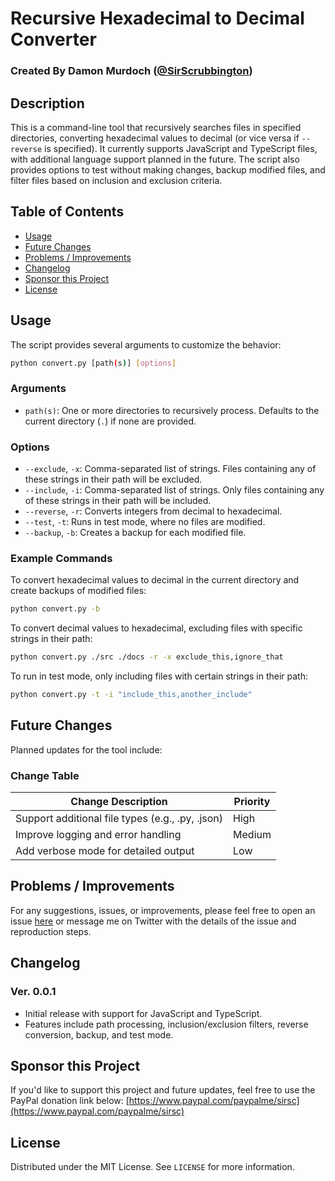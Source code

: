 # Recursive Hexadecimal to Decimal Converter
### Created By Damon Murdoch ([@SirScrubbington](https://github.com/SirScrubbington))

## Description

This is a command-line tool that recursively searches files in specified directories, converting hexadecimal values to decimal (or vice versa if `--reverse` is specified). It currently supports JavaScript and TypeScript files, with additional language support planned in the future. The script also provides options to test without making changes, backup modified files, and filter files based on inclusion and exclusion criteria.

## Table of Contents

- [Usage](#usage)
- [Future Changes](#future-changes)
- [Problems / Improvements](#problems--improvements)
- [Changelog](#changelog)
- [Sponsor this Project](#sponsor-this-project)
- [License](#license)

## Usage

The script provides several arguments to customize the behavior:

```bash
python convert.py [path(s)] [options]
```

### Arguments

- `path(s)`: One or more directories to recursively process. Defaults to the current directory (`.`) if none are provided.

### Options

- `--exclude`, `-x`: Comma-separated list of strings. Files containing any of these strings in their path will be excluded.
- `--include`, `-i`: Comma-separated list of strings. Only files containing any of these strings in their path will be included.
- `--reverse`, `-r`: Converts integers from decimal to hexadecimal.
- `--test`, `-t`: Runs in test mode, where no files are modified.
- `--backup`, `-b`: Creates a backup for each modified file.

### Example Commands

To convert hexadecimal values to decimal in the current directory and create backups of modified files:

```bash
python convert.py -b
```

To convert decimal values to hexadecimal, excluding files with specific strings in their path:

```bash
python convert.py ./src ./docs -r -x exclude_this,ignore_that
```

To run in test mode, only including files with certain strings in their path:

```bash
python convert.py -t -i "include_this,another_include"
```

## Future Changes

Planned updates for the tool include:

### Change Table

| Change Description                       | Priority |
| ---------------------------------------- | -------- |
| Support additional file types (e.g., .py, .json) | High     |
| Improve logging and error handling       | Medium   |
| Add verbose mode for detailed output     | Low      |

## Problems / Improvements

For any suggestions, issues, or improvements, please feel free to open an issue [here](../../issues) or message me on Twitter with the details of the issue and reproduction steps.

## Changelog

### Ver. 0.0.1

- Initial release with support for JavaScript and TypeScript.
- Features include path processing, inclusion/exclusion filters, reverse conversion, backup, and test mode.

## Sponsor this Project

If you'd like to support this project and future updates, feel free to use the PayPal donation link below:
[https://www.paypal.com/paypalme/sirsc](https://www.paypal.com/paypalme/sirsc)

## License

Distributed under the MIT License. See `LICENSE` for more information.
